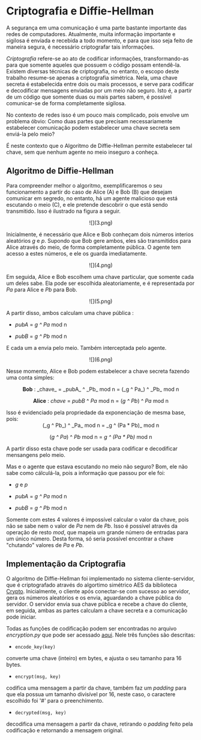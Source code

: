 # Criptografia e Diffie-Hellman

A segurança em uma comunicação é uma parte bastante importante das redes de computadores. Atualmente, muita informação importante e sigilosa é enviada e recebida a todo momento, e para que isso seja feito de maneira segura, é necessário criptografar tais informações.

_Criptografia_ refere-se ao ato de codificar informações, transformando-as para que somente aqueles que possuem o código possam entendê-la. Existem diversas técnicas de criptografia, no entanto, o escopo deste trabalho resume-se apenas a criptografia simétrica. Nela, uma chave secreta é estabelecida entre dois ou mais processos, e serve para codificar e decodificar mensagens enviadas por um meio não seguro. Isto é, a partir de um código que somente duas ou mais partes sabem, é possível comunicar-se de forma completamente sigilosa.

No contexto de redes isso é um pouco mais complicado, pois envolve um problema óbvio: Como duas partes que precisam necessariamente estabelecer comunicação podem estabelecer uma chave secreta sem enviá-la pelo meio?

É neste contexto que o Algoritmo de Diffie-Hellman permite estabelecer tal chave, sem que nenhum agente no meio inseguro a conheça.

## Algoritmo de Diffie-Hellman

Para compreender melhor o algoritmo, exemplificaremos o seu funcionamento a partir do caso de Alice (A) e Bob (B) que desejam comunicar em segredo, no entanto, há um agente malicioso que está escutando o meio (C), e ele pretende descobrir o que está sendo transmitido. Isso é ilustrado na figura a seguir.
<center>
![](3.png)
</center>

Inicialmente, é necessário que Alice e Bob conheçam dois números interios aleatórios _g_ e _p_. Supondo que Bob gere ambos, eles são transmitidos para Alice através do meio, de forma completamente pública. O agente tem acesso a estes números, e ele os guarda imediatamente.
<center>
![](4.png)
</center>

Em seguida, Alice e Bob escolhem uma chave particular, que somente cada um deles sabe. Ela pode ser escolhida aleatoriamente, e é representada por _Pa_ para Alice e _Pb_ para Bob.

<center>
![](5.png)
</center>

A partir disso, ambos calculam uma chave pública :

- _pubA_ = _g ^ Pa_ mod n

- _pubB_ = _g ^ Pb_ mod n

E cada um a envia pelo meio. Também interceptada pelo agente.
<center>
![](6.png)
</center>

Nesse momento, Alice e Bob podem estabelecer a chave secreta fazendo uma conta simples:

<center>
<b>Bob</b>   :       _chave_ = _pubA_ ^ _Pb_ mod n = (_g ^ Pa_) ^ _Pb_ mod n

<b>Alice</b> :       _chave_ = _pubB_ ^ _Pa_ mod n = (_g ^ Pb_) ^ _Pa_ mod n
</center>
Isso é evidenciado pela propriedade da exponenciação de mesma base, pois:
<center>
 (_g ^ Pb_) ^ _Pa_ mod n = _g ^ (Pa * Pb)_ mod n

 (_g ^ Pa_) ^ _Pb_ mod n = _g ^ (Pa * Pb)_ mod n
</center>

A partir disso esta chave pode ser usada para codificar e decodificar mensangens pelo meio.

Mas e o agente que estava escutando no meio não seguro? Bom, ele não sabe como cálculá-la, pois a informação que passou por ele foi:


- _g_ e _p_

- _pubA_ = _g ^ Pa_ mod n

- _pubB_ = _g ^ Pb_ mod n

Somente com estes 4 valores é impossível calcular o valor da chave, pois não se sabe nem o valor de _Pa_ nem de _Pb_. Isso é possível através da operação de resto _mod_, que mapeia um grande número de entradas para um único número. Desta forma, só seria possível encontrar a chave "chutando" valores de _Pa_ e _Pb_.


## Implementação da Criptografia

O algoritmo de Diffie-Hellman foi implementado no sistema cliente-servidor, que é criptografado através do algortimo simétrico AES da biblioteca [Crypto](https://pypi.org/project/cryptography/). Inicialmente, o cliente após conectar-se com sucesso ao servidor, gera os números aleatórios e os envia, aguardando a chave pública do servidor. O servidor envia sua chave pública e recebe a chave do cliente, em seguida, ambas as partes calculam a chave secreta e a comunicação pode iniciar.

Todas as funções de codificação podem ser encontradas no arquivo _encryption.py_ que pode ser acessado [aqui](encryption.py.txt). Nele três funções são descritas:

- ```encode_key(key)```

converte uma chave (inteiro) em bytes, e ajusta o seu tamanho para 16 bytes.

- ```encrypt(msg, key)```

codifica uma mensagem a partir da chave, também faz um _padding_ para que ela possua um tamanho divisível por 16, neste caso, o caractere escolhido foi '#' para o preenchimento.

- ```decrypted(msg, key)```

decodifica uma mensagem a partir da chave, retirando o _padding_ feito pela codificação e retornando a mensagem original.
